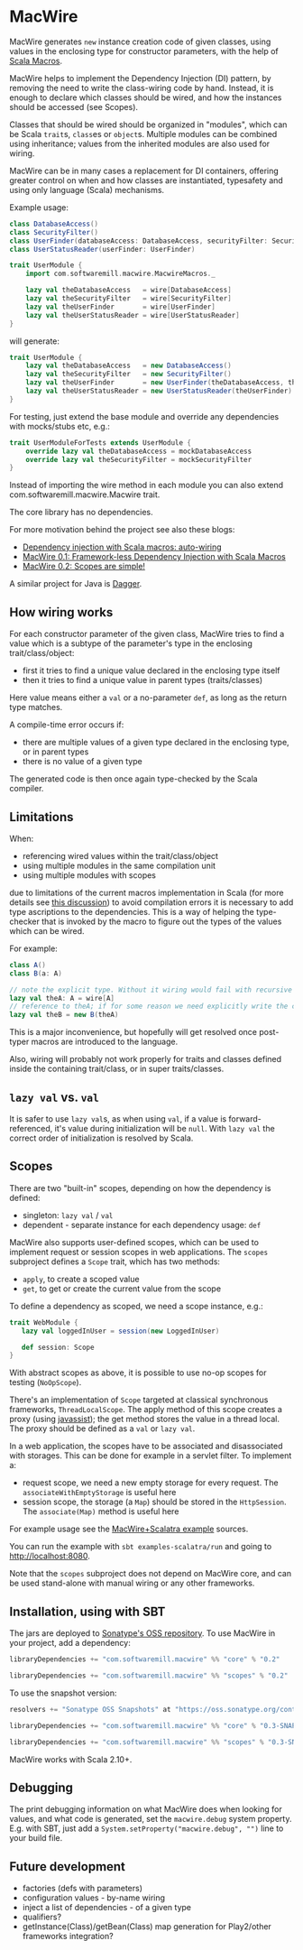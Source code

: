 MacWire
=======

MacWire generates `new` instance creation code of given classes, using values in the enclosing type for constructor
parameters, with the help of [Scala Macros](http://scalamacros.org/).

MacWire helps to implement the Dependency Injection (DI) pattern, by removing the need to write the
class-wiring code by hand. Instead, it is enough to declare which classes should be wired, and how the instances
should be accessed (see Scopes).

Classes that should be wired should be organized in "modules", which can be Scala `trait`s, `class`es or `object`s.
Multiple modules can be combined using inheritance; values from the inherited modules are also used for wiring.

MacWire can be in many cases a replacement for DI containers, offering greater control on when and how classes are
instantiated, typesafety and using only language (Scala) mechanisms.

Example usage:

````scala
class DatabaseAccess()
class SecurityFilter()
class UserFinder(databaseAccess: DatabaseAccess, securityFilter: SecurityFilter)
class UserStatusReader(userFinder: UserFinder)

trait UserModule {
    import com.softwaremill.macwire.MacwireMacros._

    lazy val theDatabaseAccess   = wire[DatabaseAccess]
    lazy val theSecurityFilter   = wire[SecurityFilter]
    lazy val theUserFinder       = wire[UserFinder]
    lazy val theUserStatusReader = wire[UserStatusReader]
}
````

will generate:

````scala
trait UserModule {
    lazy val theDatabaseAccess   = new DatabaseAccess()
    lazy val theSecurityFilter   = new SecurityFilter()
    lazy val theUserFinder       = new UserFinder(theDatabaseAccess, theSecurityFilter)
    lazy val theUserStatusReader = new UserStatusReader(theUserFinder)
}
````

For testing, just extend the base module and override any dependencies with mocks/stubs etc, e.g.:

````scala
trait UserModuleForTests extends UserModule {
    override lazy val theDatabaseAccess = mockDatabaseAccess
    override lazy val theSecurityFilter = mockSecurityFilter
}
````

Instead of importing the wire method in each module you can also extend com.softwaremill.macwire.Macwire trait.

The core library has no dependencies.

For more motivation behind the project see also these blogs:

* [Dependency injection with Scala macros: auto-wiring](http://www.warski.org/blog/2013/03/dependency-injection-with-scala-macros-auto-wiring/)
* [MacWire 0.1: Framework-less Dependency Injection with Scala Macros](http://www.warski.org/blog/2013/04/macwire-0-1-framework-less-dependency-injection-with-scala-macros/)
* [MacWire 0.2: Scopes are simple!](http://www.warski.org/blog/2013/04/macwire-0-2-scopes-are-simple/)

A similar project for Java is [Dagger](https://github.com/square/dagger).

How wiring works
----------------

For each constructor parameter of the given class, MacWire tries to find a value which is a subtype of the parameter's
type in the enclosing trait/class/object:

* first it tries to find a unique value declared in the enclosing type itself
* then it tries to find a unique value in parent types (traits/classes)

Here value means either a `val` or a no-parameter `def`, as long as the return type matches.

A compile-time error occurs if:

* there are multiple values of a given type declared in the enclosing type, or in parent types
* there is no value of a given type

The generated code is then once again type-checked by the Scala compiler.

Limitations
-----------

When:

* referencing wired values within the trait/class/object
* using multiple modules in the same compilation unit
* using multiple modules with scopes

due to limitations of the current macros implementation in Scala (for more details see
[this discussion](https://groups.google.com/forum/?fromgroups=#!topic/scala-user/k_2KCvO5g04))
to avoid compilation errors it is necessary to add type ascriptions to the dependencies. This is a way of helping
the type-checker that is invoked by the macro to figure out the types of the values which
can be wired.

For example:

````scala
class A()
class B(a: A)

// note the explicit type. Without it wiring would fail with recursive type compile errors
lazy val theA: A = wire[A]
// reference to theA; if for some reason we need explicitly write the constructor call
lazy val theB = new B(theA)
````

This is a major inconvenience, but hopefully will get resolved once post-typer macros are introduced to the language.

Also, wiring will probably not work properly for traits and classes defined inside the containing trait/class, or in
super traits/classes.

`lazy val` vs. `val`
--------------------

It is safer to use `lazy val`s, as when using `val`, if a value is forward-referenced, it's value during initialization
will be `null`. With `lazy val` the correct order of initialization is resolved by Scala.

Scopes
------

There are two "built-in" scopes, depending on how the dependency is defined:
* singleton: `lazy val` / `val`
* dependent - separate instance for each dependency usage: `def`

MacWire also supports user-defined scopes, which can be used to implement request or session scopes in web applications.
The `scopes` subproject defines a `Scope` trait, which has two methods:

* `apply`, to create a scoped value
* `get`, to get or create the current value from the scope

To define a dependency as scoped, we need a scope instance, e.g.:

```scala
trait WebModule {
   lazy val loggedInUser = session(new LoggedInUser)

   def session: Scope
}
```

With abstract scopes as above, it is possible to use no-op scopes for testing (`NoOpScope`).

There's an implementation of `Scope` targeted at classical synchronous frameworks, `ThreadLocalScope`. The apply method
of this scope creates a proxy (using [javassist](http://www.csg.is.titech.ac.jp/~chiba/javassist/)); the get method
stores the value in a thread local. The proxy should be defined as a `val` or `lazy val`.

In a web application, the scopes have to be associated and disassociated with storages.
This can be done for example in a servlet filter.
To implement a:

* request scope, we need a new empty storage for every request. The `associateWithEmptyStorage` is useful here
* session scope, the storage (a `Map`) should be stored in the `HttpSession`. The `associate(Map)` method is useful here

For example usage see the
[MacWire+Scalatra example](https://github.com/adamw/macwire/tree/master/examples/scalatra/src/main/scala/com/softwaremill/macwire/examples/scalatra)
sources.

You can run the example with `sbt examples-scalatra/run` and going to [http://localhost:8080](http://localhost:8080).

Note that the `scopes` subproject does not depend on MacWire core, and can be used stand-alone with manual wiring or any other
frameworks.

Installation, using with SBT
----------------------------

The jars are deployed to [Sonatype's OSS repository](https://oss.sonatype.org/content/repositories/snapshots/com/softwaremill/macwire/).
To use MacWire in your project, add a dependency:

````scala
libraryDependencies += "com.softwaremill.macwire" %% "core" % "0.2"

libraryDependencies += "com.softwaremill.macwire" %% "scopes" % "0.2"
````

To use the snapshot version:

````scala
resolvers += "Sonatype OSS Snapshots" at "https://oss.sonatype.org/content/repositories/snapshots"

libraryDependencies += "com.softwaremill.macwire" %% "core" % "0.3-SNAPSHOT"

libraryDependencies += "com.softwaremill.macwire" %% "scopes" % "0.3-SNAPSHOT"
````

MacWire works with Scala 2.10+.

Debugging
---------

The print debugging information on what MacWire does when looking for values, and what code is generated, set the
`macwire.debug` system property. E.g. with SBT, just add a `System.setProperty("macwire.debug", "")` line to your
build file.

Future development
------------------

* factories (defs with parameters)
* configuration values - by-name wiring
* inject a list of dependencies - of a given type
* qualifiers?
* getInstance(Class)/getBean(Class) map generation for Play2/other frameworks integration?
